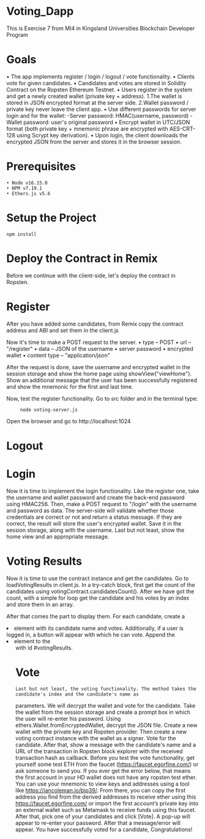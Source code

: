 # Voting_Dapp
This is Exercise 7 from MI4 in Kingsland Universities Blockchain Developer Program

# Goals
• The app implements register / login / logout / vote functionality.
• Clients vote for given candidates.
• Candidates and votes are stored in Solidity Contract on the Ropsten Ethereum Testnet.
• Users register in the system and get a newly created wallet (private key + address). 1.The wallet is stored in JSON encrypted format at the server side.
2.Wallet password / private key never leave the client app.
• Use different passwords for server login and for the wallet:
-Server password: HMAC(username, password)
-Wallet password: user's original password
• Encrypt wallet in UTC/JSON format (both private key + mnemonic phrase are encrypted with AES-CRT- 128 using Scrypt key derivation).
• Upon login, the client downloads the encrypted JSON from the server and stores it in the browser session.

# Prerequisites
    • Node v16.15.0
    • NPM v7.19.1
    • Ethers.js v5.6

# Setup the Project
    npm install

# Deploy the Contract in Remix
  Before we continue with the client-side, let's deploy the contract in Ropsten.

# Register 
  After you have added some candidates, from Remix copy the contract address and ABI and set them in the client.js

Now it's time to make a POST request to the server.
• type – POST
• url – "/register"
• data – JSON of the username
• server password
• encrypted wallet
• content type – "application/json"

After the request is done, save the username and encrypted wallet in the session storage and show the home page
using showView("viewHome"). Show an additional message that the user has been successfully registered and
show the mnemonic for the first and last time.

Now, test the register functionality. Go to src folder and in the terminal type:

         node voting-server.js
         
Open the browser and go to http://localhost:1024

# Logout

# Login
Now it is time to implement the login functionality. Like the register one, take the username and wallet password
and create the back-end password using HMAC256. Then, make a POST request to "/login" with the username and
password as data. The server-side will validate whether those credentials are correct or not and return a status
message. If they are correct, the result will store the user's encrypted wallet. Save it in the session storage, along
with the username. Last but not least, show the home view and an appropriate message.

# Voting Results
Now it is time to use the contract instance and get the candidates. Go to loadVotingResults in client.js. In a try-catch
block, first get the count of the candidates using votingContract.candidatesCount(). After we have got the count,
with a simple for loop get the candidate and his votes by an index and store them in an array.

After that comes the part to display them. For each candidate, create a <li> element with its candidate name and
votes. Additionally, if a user is logged in, a button will appear with which he can vote. Append the <li> element to
the <ul> with id #votingResults.
    
# Vote
    Last but not least, the voting functionality. The method takes the candidate's index and the candidate's name as
parameters. We will decrypt the wallet and vote for the candidate.
Take the wallet from the session storage and create a prompt box in which the user will re-enter his password.
    Using ethers.Wallet.fromEncryptedWallet, decrypt the JSON file. Create a new wallet with the private key and
Ropsten provider. Then create a new voting contract instance with the wallet as a signer.
    Vote for the candidate. After that, show a message with the candidate's name and a URL of the transaction in
Ropsten block explorer with the received transaction hash as callback.
    Before you test the vote functionality, get yourself some test ETH from the faucet (https://faucet.egorfine.com/) or
ask someone to send you. If you ever get the error below, that means the first account in your HD wallet does not
have any ropsten test ether.
    You can use your mnemonic to view keys and addresses using a tool like https://iancoleman.io/bip39/. From there,
you can copy the first address you find from the derived addresses to receive ether using this
https://faucet.egorfine.com/ or import the first account’s private key into an external wallet such as Metamask to
receive funds using this faucet.
    After that, pick one of your candidates and click [Vote]. A pop-up will appear to re-enter your password. After that a
message/error will appear. You have successfully voted for a candidate, Congratulations!
